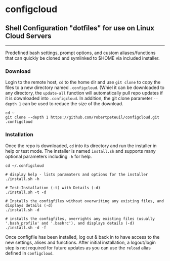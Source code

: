 # configcloud
## Shell Configuration "dotfiles" for use on Linux Cloud Servers

----

Predefined bash settings, prompt options, and custom aliases/functions that can quickly be cloned and symlinked to $HOME via included installer.

### Download

Login to the remote host, `cd` to the home dir and use `git clone` to copy the files to a new directory named `.configcloud`.  (Whiel it can be downloaded to any directory, the `update-all` function will automatically pull repo updates if it is downloaded into `.configcloud`.  In addition, the git clone parameter `--depth 1` can be used to reduce the size of the download.

```
cd ~
git clone --depth 1 https://github.com/robertpeteuil/configcloud.git .configcloud
```

### Installation

Once the repo is downloaded, `cd` into its directory and run the installer in help or test mode. The installer is named `install.sh` and supports many optional parameters including `-h` for help.

``` shell
cd ~/.configcloud

# display help - lists paramaters and options for the installer
./install.sh -h     

# Test-Installation (-t) with Details (-d)
./install.sh -t -d

# Installs the configfiles without overwriting any existing files, and displays details (-d)
./install.sh -d

# installs the configfiles, overrights any existing files (usually '.bash_profile' and '.bashrc'), and displays details (-d)
./install.sh -d -f 
```

Once configfile has been installed, log out & back in to have access to the new settings, alises and functions.  After initial installation, a logout/login step is not required for future updates as you can use the `reload` alias defined in `configcloud`.
